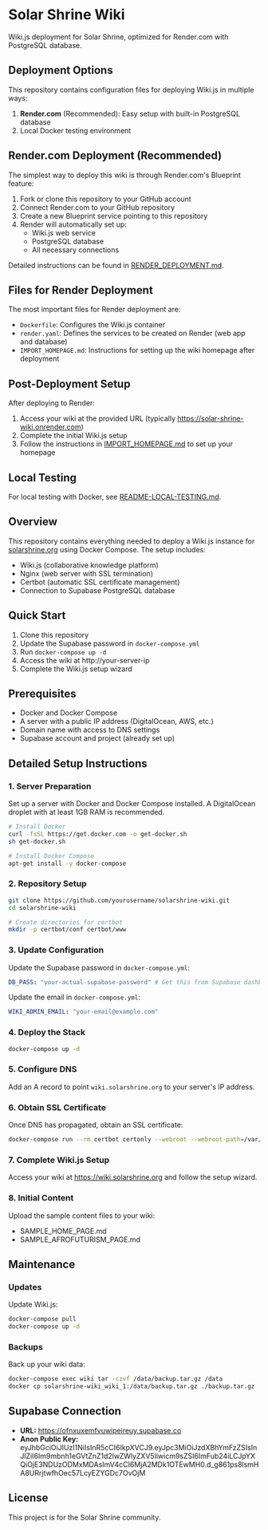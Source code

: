 # Solar Shrine Wiki

Wiki.js deployment for Solar Shrine, optimized for Render.com with PostgreSQL database.

## Deployment Options

This repository contains configuration files for deploying Wiki.js in multiple ways:

1. **Render.com** (Recommended): Easy setup with built-in PostgreSQL database
2. Local Docker testing environment

## Render.com Deployment (Recommended)

The simplest way to deploy this wiki is through Render.com's Blueprint feature:

1. Fork or clone this repository to your GitHub account
2. Connect Render.com to your GitHub repository
3. Create a new Blueprint service pointing to this repository
4. Render will automatically set up:
   - Wiki.js web service
   - PostgreSQL database
   - All necessary connections

Detailed instructions can be found in [RENDER_DEPLOYMENT.md](RENDER_DEPLOYMENT.md).

## Files for Render Deployment

The most important files for Render deployment are:

- `Dockerfile`: Configures the Wiki.js container
- `render.yaml`: Defines the services to be created on Render (web app and database)
- `IMPORT_HOMEPAGE.md`: Instructions for setting up the wiki homepage after deployment

## Post-Deployment Setup

After deploying to Render:

1. Access your wiki at the provided URL (typically https://solar-shrine-wiki.onrender.com)
2. Complete the initial Wiki.js setup
3. Follow the instructions in [IMPORT_HOMEPAGE.md](IMPORT_HOMEPAGE.md) to set up your homepage

## Local Testing

For local testing with Docker, see [README-LOCAL-TESTING.md](README-LOCAL-TESTING.md).

## Overview

This repository contains everything needed to deploy a Wiki.js instance for [solarshrine.org](https://solarshrine.org) using Docker Compose. The setup includes:

- Wiki.js (collaborative knowledge platform)
- Nginx (web server with SSL termination)
- Certbot (automatic SSL certificate management)
- Connection to Supabase PostgreSQL database

## Quick Start

1. Clone this repository
2. Update the Supabase password in `docker-compose.yml`
3. Run `docker-compose up -d`
4. Access the wiki at http://your-server-ip
5. Complete the Wiki.js setup wizard

## Prerequisites

- Docker and Docker Compose
- A server with a public IP address (DigitalOcean, AWS, etc.)
- Domain name with access to DNS settings
- Supabase account and project (already set up)

## Detailed Setup Instructions

### 1. Server Preparation

Set up a server with Docker and Docker Compose installed. A DigitalOcean droplet with at least 1GB RAM is recommended.

```bash
# Install Docker
curl -fsSL https://get.docker.com -o get-docker.sh
sh get-docker.sh

# Install Docker Compose
apt-get install -y docker-compose
```

### 2. Repository Setup

```bash
git clone https://github.com/yourusername/solarshrine-wiki.git
cd solarshrine-wiki

# Create directories for certbot
mkdir -p certbot/conf certbot/www
```

### 3. Update Configuration

Update the Supabase password in `docker-compose.yml`:

```yaml
DB_PASS: "your-actual-supabase-password" # Get this from Supabase dashboard
```

Update the email in `docker-compose.yml`:

```yaml
WIKI_ADMIN_EMAIL: "your-email@example.com"
```

### 4. Deploy the Stack

```bash
docker-compose up -d
```

### 5. Configure DNS

Add an A record to point `wiki.solarshrine.org` to your server's IP address.

### 6. Obtain SSL Certificate

Once DNS has propagated, obtain an SSL certificate:

```bash
docker-compose run --rm certbot certonly --webroot --webroot-path=/var/www/certbot -d wiki.solarshrine.org
```

### 7. Complete Wiki.js Setup

Access your wiki at https://wiki.solarshrine.org and follow the setup wizard.

### 8. Initial Content

Upload the sample content files to your wiki:
- SAMPLE_HOME_PAGE.md
- SAMPLE_AFROFUTURISM_PAGE.md

## Maintenance

### Updates

Update Wiki.js:

```bash
docker-compose pull
docker-compose up -d
```

### Backups

Back up your wiki data:

```bash
docker-compose exec wiki tar -czvf /data/backup.tar.gz /data
docker cp solarshrine-wiki_wiki_1:/data/backup.tar.gz ./backup.tar.gz
```

## Supabase Connection

- **URL:** https://ofnxuxemfvuwipeireuy.supabase.co
- **Anon Public Key:** eyJhbGciOiJIUzI1NiIsInR5cCI6IkpXVCJ9.eyJpc3MiOiJzdXBhYmFzZSIsInJlZiI6Im9mbnh1eGVtZnZ1d2lwZWlyZXV5Iiwicm9sZSI6ImFub24iLCJpYXQiOjE3NDUzODMxMDAsImV4cCI6MjA2MDk1OTEwMH0.d_g861ps8lsmHA8URrjtwfhOec57LcyEZYGDc7OvOjM

## License

This project is for the Solar Shrine community. 